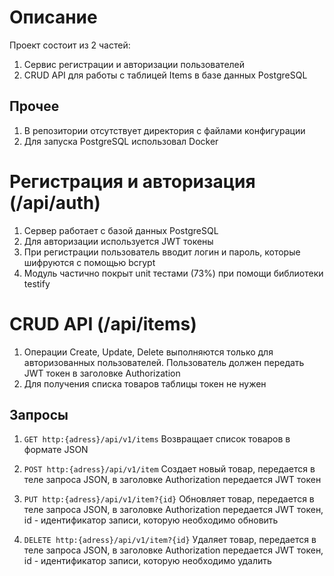# Описание
Проект состоит из  2 частей:
1. Сервис регистрации и авторизации пользователей
2. CRUD API для работы с таблицей Items в базе данных PostgreSQL

## Прочее
1. В репозитории отсутствует директория c файлами конфигурации
2. Для запуска PostgreSQL использовал Docker

# Регистрация и авторизация (/api/auth)
1. Сервер работает с базой данных PostgreSQL
2. Для авторизации используется JWT токены 
3. При регистрации пользователь вводит логин и пароль, которые шифруются с помощью bcrypt
4. Модуль частично покрыт unit тестами (73%) при помощи библиотеки testify

# CRUD API (/api/items)
1. Операции Create, Update, Delete выполняются только для авторизованных пользователей. Пользователь должен передать JWT токен в заголовке Authorization
2. Для получения списка товаров таблицы токен не нужен

## Запросы
1. `GET http:{adress}/api/v1/items`
    Возвращает список товаров в формате JSON

2. `POST http:{adress}/api/v1/item` 
    Создает новый товар, передается в теле запроса JSON, в заголовке Authorization передается JWT токен    

3. `PUT http:{adress}/api/v1/item?{id}` 
    Обновляет товар, передается в теле запроса JSON, в заголовке Authorization передается JWT токен, id - идентификатор записи, которую необходимо обновить

4. `DELETE http:{adress}/api/v1/item?{id}` 
    Удаляет товар, передается в теле запроса JSON, в заголовке Authorization передается JWT токен, id - идентификатор записи, которую необходимо удалить